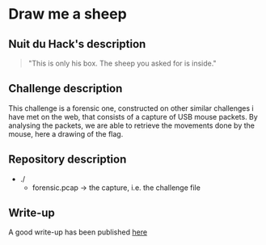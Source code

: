 # Draw me a sheep

## Nuit du Hack's description
 
 > "This is only his box. The sheep you asked for is inside."
 
## Challenge description

This challenge is a forensic one, constructed on other similar challenges i have met on the web, that consists of a capture of USB mouse packets. By analysing the packets, we are able to retrieve the movements done by the mouse, here a drawing of the flag.

## Repository description

* ./
   * forensic.pcap -> the capture, i.e. the challenge file
   
## Write-up
A good write-up has been published [here](https://0x90r00t.com/2016/07/04/ndh2k16-2016-forensics-150-draw-me-a-sheep-write-up/)
   

